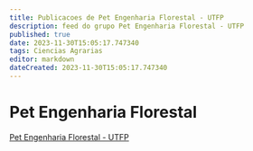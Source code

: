 ```yaml
---
title: Publicacoes de Pet Engenharia Florestal - UTFP 
description: feed do grupo Pet Engenharia Florestal - UTFP
published: true
date: 2023-11-30T15:05:17.747340
tags: Ciencias Agrarias
editor: markdown
dateCreated: 2023-11-30T15:05:17.747340
---
```


# Pet Engenharia Florestal
[Pet Engenharia Florestal - UTFP](/grupo/253PetEngenhariaFlorestalUTFP)